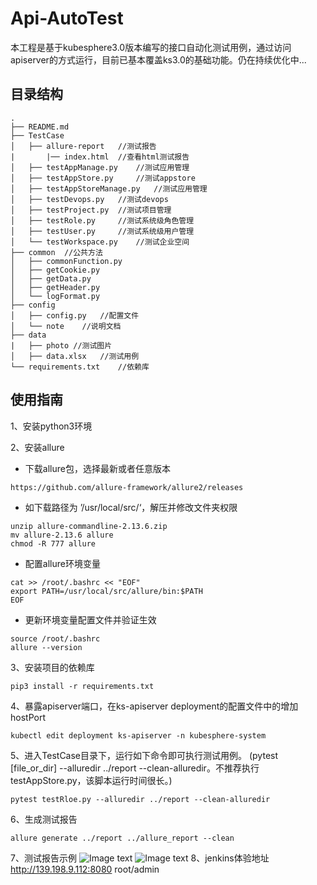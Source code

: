 # Api-AutoTest
本工程是基于kubesphere3.0版本编写的接口自动化测试用例，通过访问apiserver的方式运行，目前已基本覆盖ks3.0的基础功能。仍在持续优化中...
## 目录结构

```
.
├── README.md
├── TestCase
│   ├── allure-report   //测试报告
|       |── index.html  //查看html测试报告
│   ├── testAppManage.py    //测试应用管理          
│   ├── testAppStore.py     //测试appstore            
│   ├── testAppStoreManage.py   //测试应用管理
│   ├── testDevops.py   //测试devops
│   ├── testProject.py  //测试项目管理
│   ├── testRole.py     //测试系统级角色管理
│   ├── testUser.py     //测试系统级用户管理
│   └── testWorkspace.py    //测试企业空间
├── common  //公共方法
│   ├── commonFunction.py
│   ├── getCookie.py
│   ├── getData.py
│   ├── getHeader.py
│   └── logFormat.py
├── config
│   ├── config.py   //配置文件
│   └── note    //说明文档
├── data
|   ├── photo //测试图片
│   ├── data.xlsx   //测试用例
└── requirements.txt    //依赖库
``` 

## 使用指南
1、安装python3环境

2、安装allure 
- 下载allure包，选择最新或者任意版本
```
https://github.com/allure-framework/allure2/releases
```
- 如下载路径为 ’/usr/local/src/‘，解压并修改文件夹权限
```
unzip allure-commandline-2.13.6.zip
mv allure-2.13.6 allure
chmod -R 777 allure
```
- 配置allure环境变量
```
cat >> /root/.bashrc << "EOF" 
export PATH=/usr/local/src/allure/bin:$PATH 
EOF
```
- 更新环境变量配置文件并验证生效
```
source /root/.bashrc
allure --version
```
3、安装项目的依赖库
```
pip3 install -r requirements.txt
```
4、暴露apiserver端口，在ks-apiserver deployment的配置文件中的增加hostPort
```
kubectl edit deployment ks-apiserver -n kubesphere-system
``` 
5、进入TestCase目录下，运行如下命令即可执行测试用例。
(pytest [file_or_dir] --alluredir ../report --clean-alluredir。不推荐执行testAppStore.py，该脚本运行时间很长。)
```
pytest testRloe.py --alluredir ../report --clean-alluredir
```
6、生成测试报告
```
allure generate ../report ../allure_report --clean
```
7、测试报告示例
![Image text](https://github.com/kubesphere-sigs/Api-Autotest/blob/master/data/photo/1.png)
![Image text](https://github.com/kubesphere-sigs/Api-Autotest/blob/master/data/photo/2.png)
8、jenkins体验地址
http://139.198.9.112:8080   root/admin

